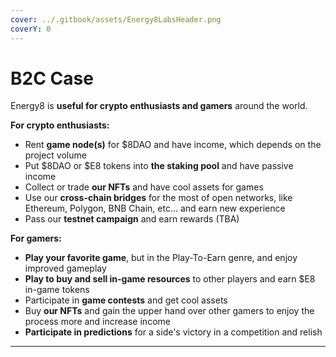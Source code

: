```yaml
---
cover: ../.gitbook/assets/Energy8LabsHeader.png
coverY: 0
---
```


# B2С Case

Energy8 is **useful for crypto enthusiasts and gamers** around the world.

**For crypto enthusiasts:**

* Rent **game node(s)** for $8DAO and have income, which depends on the project volume
* Put $8DAO or $E8 tokens into **the staking pool** and have passive income
* Collect or trade **our NFTs** and have cool assets for games
* Use our **cross-chain bridges** for the most of open networks, like Ethereum, Polygon, BNB Chain, etc... and earn new experience
* Pass our **testnet campaign** and earn rewards (TBA)

**For gamers:**

* **Play your favorite game**, but in the Play-To-Earn genre, and enjoy improved gameplay
* **Play to buy and sell in-game resources** to other players and earn $E8 in-game tokens
* Participate in **game contests** and get cool assets
* Buy **our NFTs** and gain the upper hand over other gamers to enjoy the process more and increase income
* **Participate in predictions** for a side's victory in a competition and relish

****
